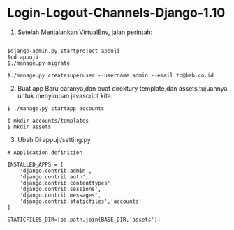 # Login-Logout-Channels-Django-1.10

1. Setelah Menjalankan VirtualEnv, jalan perintah:
```

$django-admin.py startproject appuji
$cd appuji
$./manage.py migrate

$./manage.py createsuperuser --username admin --email tb@bab.co.id
```
2. Buat app Baru caranya,dan buat direktury template,dan assets,tujuannya untuk menyimpan javascript kita:
```
$ ./manage.py startapp accounts

$ mkdir accounts/templates
$ mkdir assets

```
3. Ubah Di appuji/setting.py

```
# Application definition

INSTALLED_APPS = [
    'django.contrib.admin',
    'django.contrib.auth',
    'django.contrib.contenttypes',
    'django.contrib.sessions',
    'django.contrib.messages',
    'django.contrib.staticfiles','accounts'
]

STATICFILES_DIR=[os.path.join(BASE_DIR,'assets')]
```


